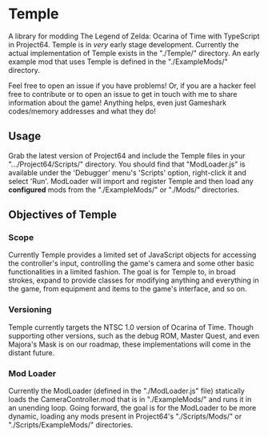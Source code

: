# Temple
A library for modding The Legend of Zelda: Ocarina of Time with TypeScript in Project64. Temple is in _very_ early stage development. Currently the actual implementation of Temple exists in the "./Temple/" directory. An early example mod that uses Temple is defined in the "./ExampleMods/" directory.

Feel free to open an issue if you have problems! Or, if you are a hacker feel free to contribute or to open an issue to get in touch with me to share information about the game! Anything helps, even just Gameshark codes/memory addresses and what they do!

## Usage
Grab the latest version of Project64 and include the Temple files in your ".../Project64/Scripts/" directory. You should find that "ModLoader.js" is available under the 'Debugger' menu's 'Scripts' option, right-click it and select 'Run'. ModLoader will import and register Temple and then load any __configured__ mods from the "./ExampleMods/" or "./Mods/" directories.

## Objectives of Temple

### Scope
Currently Temple provides a limited set of JavaScript objects for accessing the controller's input, controlling the game's camera and some other basic functionalities in a limited fashion. The goal is for Temple to, in broad strokes, expand to provide classes for modifying anything and everything in the game, from equipment and items to the game's interface, and so on.

### Versioning
Temple currently targets the NTSC 1.0 version of Ocarina of Time. Though supporting other versions, such as the debug ROM, Master Quest, and even Majora's Mask is on our roadmap, these implementations will come in the distant future.

### Mod Loader
Currently the ModLoader (defined in the "./ModLoader.js" file) statically loads the CameraController.mod that is in "./ExampleMods/" and runs it in an unending loop. Going forward, the goal is for the ModLoader to be more dynamic, loading any mods present in Project64's "./Scripts/Mods/" or "./Scripts/ExampleMods/" directories.
